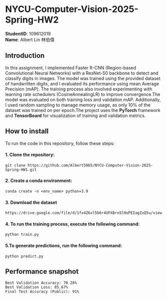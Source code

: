 # NYCU-Computer-Vision-2025-Spring-HW2
**StudentID**: 109612019  
**Name**: Albert Lin 林伯偉

## Introduction
In this assignment, I implemented Faster R-CNN (Region-based Convolutional Neural Networks) with a ResNet-50 backbone to detect and classify digits in images. The model was trained using the provided dataset of handwritten digits, and I evaluated its performance using mean Average Precision (mAP). The training process also involved experimenting with learning rate schedulers (CosineAnnealingLR) to improve convergence.The model was evaluated on both training loss and validation mAP. Additionally, I used random sampling to manage memory usage, as only 10% of the dataset was trained on per epoch.The project uses the **PyTorch** framework and **TensorBoard** for visualization of training and validation metrics.

## How to install
  To run the code in this repository, follow these steps:  

#### 1. Clone the repository:
    git clone https://github.com/Albert5865/NYCU-Computer-Vision-2025-Spring-HW1.git  

#### 2. Create a conda environment:  
    conda create -n <env_name> python=3.9

#### 3. Download the dataset  
    https://drive.google.com/file/d/1fx4Z6xl5b6r4UFkBrn5l0oPEIagZxQ5u/view  

#### 4. To run the training process, execute the following command:  
    python train.py

#### 5.To generate predictions, run the following command:  
    python predict.py  

## Performance snapshot  
    Best Validation Accuracy: 70.28%  
    Best Validation Loss: 85.67%  
    Final Test Accuracy (Public): 91%




